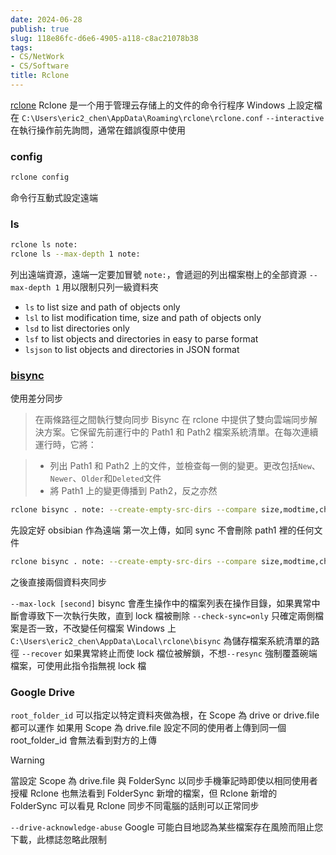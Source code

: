 ```yaml
---
date: 2024-06-28
publish: true
slug: 118e86fc-d6e6-4905-a118-c8ac21078b38
tags:
- CS/NetWork
- CS/Software
title: Rclone
---
```

[rclone](https://rclone.org/)
Rclone 是一个用于管理云存储上的文件的命令行程序
Windows 上設定檔在 `C:\Users\eric2_chen\AppData\Roaming\rclone\rclone.conf`
`--interactive` 在執行操作前先詢問，通常在錯誤復原中使用

### config

```sh
rclone config
```

命令行互動式設定遠端

### ls

```sh
rclone ls note:
rclone ls --max-depth 1 note: 
```

列出遠端資源，遠端一定要加冒號 `note:`，會遞迴的列出檔案樹上的全部資源
`--max-depth 1` 用以限制只列一級資料夾

- `ls` to list size and path of objects only
- `lsl` to list modification time, size and path of objects only
- `lsd` to list directories only
- `lsf` to list objects and directories in easy to parse format
- `lsjson` to list objects and directories in JSON format

### [bisync](https://rclone.org/bisync/)

使用差分同步

> 在兩條路徑之間執行雙向同步
> Bisync 在 rclone 中提供了雙向雲端同步解決方案。它保留先前運行中的 Path1 和 Path2 檔案系統清單。在每次連續運行時，它將：

> - 列出 Path1 和 Path2 上的文件，並檢查每一側的變更。更改包括`New`、`Newer`、`Older`和`Deleted`文件
> - 將 Path1 上的變更傳播到 Path2，反之亦然



```bash
rclone bisync . note: --create-empty-src-dirs --compare size,modtime,checksum --slow-hash-sync-only --resilient -vP --drive-skip-gdocs --fix-case --exclude ".**" --resync
```

先設定好 obsibian 作為遠端
第一次上傳，如同 sync 不會刪除 path1 裡的任何文件

```bash
rclone bisync . note: --create-empty-src-dirs --compare size,modtime,checksum --slow-hash-sync-only -v --drive-skip-gdocs --fix-case --max-delete 5 --max-lock 720 --exclude ".**"
```

之後直接兩個資料夾同步

`--max-lock [second]` bisync 會產生操作中的檔案列表在操作目錄，如果異常中斷會導致下一次執行失敗，直到 lock 檔被刪除
`--check-sync=only` 只確定兩側檔案是否一致，不改變任何檔案
Windows 上 `C:\Users\eric2_chen\AppData\Local\rclone\bisync` 為儲存檔案系統清單的路徑
`--recover` 如果異常終止而使 lock 檔位被解鎖，不想`--resync` 強制覆蓋碗端檔案，可使用此指令指無視 lock 檔

### Google Drive

`root_folder_id` 可以指定以特定資料夾做為根，在 Scope 為 drive or drive.file 都可以運作
如果用 Scope 為 drive.file 設定不同的使用者上傳到同一個  root_folder_id 會無法看到對方的上傳

> [!warning]
> 當設定 Scope 為 drive.file 與 FolderSync 以同步手機筆記時即使以相同使用者授權 Rclone 也無法看到 FolderSync 新增的檔案，但 Rclone 新增的 FolderSync 可以看見
> Rclone 同步不同電腦的話則可以正常同步



`--drive-acknowledge-abuse` Google 可能白目地認為某些檔案存在風險而阻止您下載，此標誌忽略此限制
